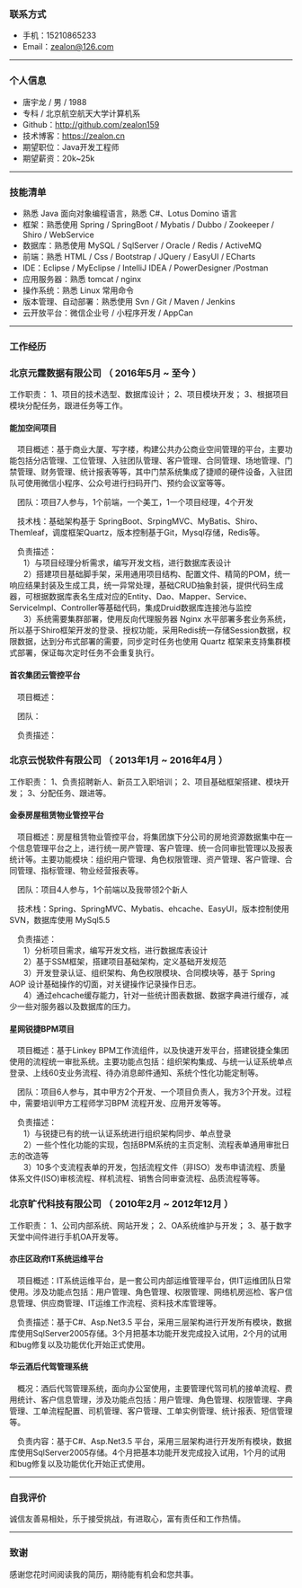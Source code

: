 
### 联系方式

- 手机：15210865233
- Email：zealon@126.com

---

### 个人信息

 - 唐宇龙 / 男 / 1988
 - 专科 / 北京航空航天大学计算机系
 - Github：http://github.com/zealon159
 - 技术博客：https://zealon.cn
 - 期望职位：Java开发工程师
 - 期望薪资：20k~25k

---

### 技能清单

- 熟悉 Java 面向对象编程语言，熟悉 C#、Lotus Domino 语言
- 框架：熟悉使用 Spring / SpringBoot / Mybatis / Dubbo / Zookeeper / Shiro / WebService
- 数据库：熟悉使用 MySQL / SqlServer / Oracle / Redis / ActiveMQ
- 前端：熟悉 HTML / Css / Bootstrap / JQuery / EasyUI / ECharts
- IDE：Eclipse / MyEclipse / IntelliJ IDEA / PowerDesigner /Postman
- 应用服务器：熟悉 tomcat / nginx
- 操作系统：熟悉 Linux 常用命令
- 版本管理、自动部署：熟悉使用 Svn / Git / Maven / Jenkins
- 云开放平台：微信企业号 / 小程序开发 / AppCan

---

### 工作经历

### 北京元霆数据有限公司 （ 2016年5月 ~ 至今 ）
工作职责： 1、项目的技术选型、数据库设计； 2、项目模块开发； 3、根据项目模块分配任务，跟进任务等工作。
#### 能加空间项目
&#8194;&#8194;项目概述：基于商业大厦、写字楼，构建公共办公商业空间管理的平台，主要功能包括分店管理、工位管理、入驻团队管理、客户管理、合同管理、场地管理、门禁管理、财务管理、统计报表等等，其中门禁系统集成了捷顺的硬件设备，入驻团队可使用微信小程序、公众号进行扫码开门、预约会议室等等。

&#8194;&#8194;团队：项目7人参与，1个前端，一个美工，1一个项目经理，4个开发

&#8194;&#8194;技术栈：基础架构基于 SpringBoot、SrpingMVC、MyBatis、Shiro、Themleaf，调度框架Quartz，版本控制基于Git，Mysql存储，Redis等。

&#8194;&#8194;负责描述：  
&#8194;&#8194;&#8194; 1）与项目经理分析需求，编写开发文档，进行数据库表设计  
&#8194;&#8194;&#8194; 2）搭建项目基础脚手架，采用通用项目结构、配置文件、精简的POM，统一响应结果封装及生成工具，统一异常处理，基础CRUD抽象封装，提供代码生成器，可根据数据库表名生成对应的Entity、Dao、Mapper、Service、ServiceImpl、Controller等基础代码，集成Druid数据库连接池与监控  
&#8194;&#8194;&#8194; 3）系统需要集群部署，使用反向代理服务器 Nginx 水平部署多套业务系统，所以基于Shiro框架开发的登录、授权功能，采用Redis统一存储Session数据，权限数据，达到分布式部署的需要，同步定时任务也使用 Quartz 框架来支持集群模式部署，保证每次定时任务不会重复执行。

#### 首农集团云管控平台
&#8194;&#8194;项目概述：

&#8194;&#8194;团队：

&#8194;&#8194;负责描述：


### 北京云悦软件有限公司 （ 2013年1月 ~ 2016年4月 ）
工作职责： 1、负责招聘新人、新员工入职培训； 2、项目基础框架搭建、模块开发； 3、分配任务、跟进等。
#### 金泰房屋租赁物业管控平台
&#8194;&#8194;项目概述：房屋租赁物业管控平台，将集团旗下分公司的房地资源数据集中在一个信息管理平台之上，进行统一房产管理、客户管理、统一合同审批管理以及报表统计等。主要功能模块：组织用户管理、角色权限管理、资产管理、客户管理、合同管理、指标管理、物业经营报表等。

&#8194;&#8194;团队：项目4人参与，1个前端以及我带领2个新人

&#8194;&#8194;技术栈：Spring、SpringMVC、Mybatis、ehcache、EasyUI，版本控制使用 SVN，数据库使用 MySql5.5

&#8194;&#8194;负责描述：  
&#8194;&#8194;&#8194; 1）分析项目需求，编写开发文档，进行数据库表设计  
&#8194;&#8194;&#8194; 2）基于SSM框架，搭建项目基础架构，定义基础开发规范  
&#8194;&#8194;&#8194; 3）开发登录认证、组织架构、角色权限模块、合同模块等，基于 Spring AOP 设计基础操作的切面，对关键操作记录操作日志。  
&#8194;&#8194;&#8194; 4）通过ehcache缓存能力，针对一些统计图表数据、数据字典进行缓存，减少一些对服务器以及数据库的压力。

#### 星网锐捷BPM项目
&#8194;&#8194;项目概述：基于Linkey BPM工作流组件，以及快速开发平台，搭建锐捷全集团使用的流程统一审批系统。主要功能点包括：组织架构集成、与统一认证系统单点登录、上线60支业务流程、待办消息邮件通知、系统个性化功能定制等。

&#8194;&#8194;团队：项目6人参与，其中甲方2个开发、一个项目负责人，我方3个开发。过程中，需要培训甲方工程师学习BPM 流程开发、应用开发等等。

&#8194;&#8194;负责描述：  
&#8194;&#8194;&#8194; 1）与锐捷已有的统一认证系统进行组织架构同步、单点登录  
&#8194;&#8194;&#8194; 2）一些个性化功能的实现，包括BPM系统的主页定制、流程表单通用审批日志的改造等    
&#8194;&#8194;&#8194; 3）10多个支流程表单的开发，包括流程文件（非ISO）发布申请流程、质量体系文件(ISO)审核流程、样机流程、销售合同审查流程、品质流程等等。   

### 北京旷代科技有限公司 （ 2010年2月 ~ 2012年12月 ）
工作职责： 1、公司内部系统、网站开发； 2、OA系统维护与开发； 3、基于数字天堂中间件进行手机OA开发等。
#### 亦庄区政府IT系统运维平台
&#8194;&#8194;项目概述：IT系统运维平台，是一套公司内部运维管理平台，供IT运维团队日常使用。涉及功能点包括：用户管理、角色管理、权限管理、网络机房巡检、客户信息管理、供应商管理、IT运维工作流程、资料技术库管理等。

&#8194;&#8194;负责描述：基于C#、Asp.Net3.5 平台，采用三层架构进行开发所有模块，数据库使用SqlServer2005存储。3个月把基本功能开发完成投入试用，2个月的试用和bug修复以及功能优化开始正式使用。
#### 华云酒后代驾管理系统
&#8194;&#8194;概况：酒后代驾管理系统，面向办公室使用，主要管理代驾司机的接单流程、费用统计、客户信息管理，涉及功能点包括：用户管理、角色管理、权限管理、字典管理、工单流程配置、司机管理、客户管理、工单实例管理、统计报表、短信管理等。

&#8194;&#8194;负责内容：基于C#、Asp.Net3.5 平台，采用三层架构进行开发所有模块，数据库使用SqlServer2005存储。4个月把基本功能开发完成投入试用，1个月的试用和bug修复以及功能优化开始正式使用。

---

### 自我评价

诚信友善易相处，乐于接受挑战，有进取心，富有责任和工作热情。

---

### 致谢
感谢您花时间阅读我的简历，期待能有机会和您共事。
